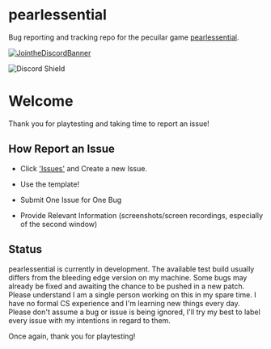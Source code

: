 # pearlessential
Bug reporting and tracking repo for the pecuilar game [pearlessential](https://pearlessential.webflow.io/).

[![JointheDiscordBanner](https://user-images.githubusercontent.com/53021785/204403780-04be1c51-b70e-430b-b61c-3d668c5ea458.png)](https://discord.gg/UZ3DCZXmr9)

<img src="https://discordapp.com/api/guilds/864409514392027146/widget.png?style=shield" alt="Discord Shield"/>

<h1>Welcome</h1>
Thank you for playtesting and taking time to report an issue!

<h2>How Report an Issue</h2>

- Click ['Issues'](https://github.com/Alkaliii/pearlessential/issues) and Create a new Issue.

- Use the template!

- Submit One Issue for One Bug

- Provide Relevant Information (screenshots/screen recordings, especially of the second window)

<h2>Status</h2>

pearlessential is currently in development. The available test build usually differs from the bleeding edge version on my machine. 
Some bugs may already be fixed and awaiting the chance to be pushed in a new patch. Please understand I am a single person working
on this in my spare time. I have no formal CS experience and I'm learning new things every day. Please don't assume a bug or issue
is being ignored, I'll try my best to label every issue with my intentions in regard to them.

Once again, thank you for playtesting!
